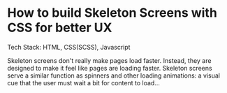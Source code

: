 # How to build Skeleton Screens with CSS for better UX

Tech Stack: HTML, CSS(SCSS), Javascript



Skeleton screens don't really make pages load faster. Instead, they are designed to make it feel like pages are loading faster. Skeleton screens serve a similar function as spinners and other loading animations: a visual cue that the user must wait a bit for content to load...
